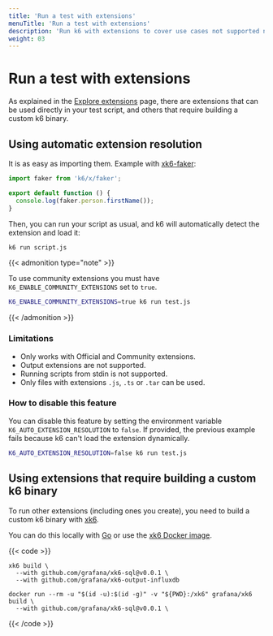 ```yaml
---
title: 'Run a test with extensions'
menuTitle: 'Run a test with extensions'
description: 'Run k6 with extensions to cover use cases not supported natively in the core.'
weight: 03
---
```


# Run a test with extensions

As explained in the [Explore extensions](https://grafana.com/docs/k6/<K6_VERSION>/extensions/explore) page, there are extensions that can be used directly in your test script, and others that require building a custom k6 binary. 

## Using automatic extension resolution

It is as easy as importing them. Example with [xk6-faker](https://github.com/grafana/xk6-faker):

```javascript
import faker from 'k6/x/faker';

export default function () {
  console.log(faker.person.firstName());
}
```

Then, you can run your script as usual, and k6 will automatically detect the extension and load it:

```sh
k6 run script.js
```

{{< admonition type="note" >}}

To use community extensions you must have `K6_ENABLE_COMMUNITY_EXTENSIONS` set to `true`.


```sh
K6_ENABLE_COMMUNITY_EXTENSIONS=true k6 run test.js
```

{{< /admonition >}}

### Limitations

- Only works with Official and Community extensions.
- Output extensions are not supported.
- Running scripts from stdin is not supported.
- Only files with extensions `.js`, `.ts` or `.tar` can be used. 

### How to disable this feature

You can disable this feature by setting the environment variable `K6_AUTO_EXTENSION_RESOLUTION` to `false`. If provided, the previous example
fails because k6 can't load the extension dynamically. 
```bash
K6_AUTO_EXTENSION_RESOLUTION=false k6 run test.js
```

## Using extensions that require building a custom k6 binary

To run other extensions (including ones you create), you need to build a custom k6 binary with [xk6](https://github.com/grafana/xk6/).  

You can do this locally with [Go](https://grafana.com/docs/k6/<K6_VERSION>/extensions/run/build-k6-binary-using-go/) or use the [xk6 Docker image](https://grafana.com/docs/k6/<K6_VERSION>/extensions/run/build-k6-binary-using-docker/).

{{< code >}}

```go-and-xk6
xk6 build \
  --with github.com/grafana/xk6-sql@v0.0.1 \
  --with github.com/grafana/xk6-output-influxdb
```

```docker-in-linux
docker run --rm -u "$(id -u):$(id -g)" -v "${PWD}:/xk6" grafana/xk6 build \
  --with github.com/grafana/xk6-sql@v0.0.1 \
```

{{< /code >}}

<br/>